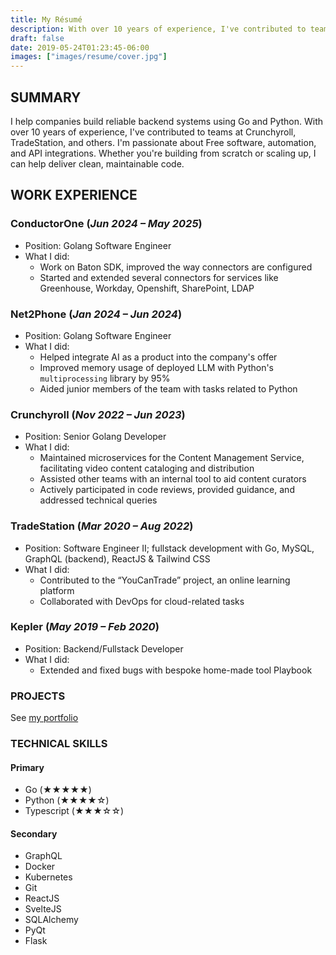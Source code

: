 ```yaml
---
title: My Résumé
description: With over 10 years of experience, I've contributed to teams at Crunchyroll, TradeStation, and others
draft: false
date: 2019-05-24T01:23:45-06:00
images: ["images/resume/cover.jpg"]
---
```


## SUMMARY

I help companies build reliable backend systems using Go and Python.
With over 10 years of experience, I've contributed to teams at
Crunchyroll, TradeStation, and others. I'm passionate about Free
software, automation, and API integrations. Whether you're building
from scratch or scaling up, I can help deliver clean, maintainable
code.

## WORK EXPERIENCE

### ConductorOne (*Jun 2024 – May 2025*)

- Position: Golang Software Engineer
- What I did:
  - Work on Baton SDK, improved the way connectors are configured
  - Started and extended several connectors for services like Greenhouse,
  Workday, Openshift, SharePoint, LDAP

### Net2Phone (*Jan 2024 – Jun 2024*)

- Position: Golang Software Engineer
- What I did:
  - Helped integrate AI as a product into the company's offer
  - Improved memory usage of deployed LLM with Python's `multiprocessing` library by 95%
  - Aided junior members of the team with tasks related to Python

### Crunchyroll (*Nov 2022 – Jun 2023*)

- Position: Senior Golang Developer
- What I did:
  - Maintained microservices for the Content Management Service, facilitating
  video content cataloging and distribution
  - Assisted other teams with an internal tool to aid content curators
  - Actively participated in code reviews, provided guidance, and addressed
  technical queries

### TradeStation (*Mar 2020 – Aug 2022*)

- Position: Software Engineer II; fullstack development with Go,
MySQL, GraphQL (backend), ReactJS & Tailwind CSS
- What I did:
  - Contributed to the “YouCanTrade” project, an online learning platform
  - Collaborated with DevOps for cloud-related tasks

### Kepler (*May 2019 – Feb 2020*)

- Position: Backend/Fullstack Developer
- What I did:
  - Extended and fixed bugs with bespoke home-made tool Playbook

### PROJECTS

See [my portfolio](/en/portfolio)

### TECHNICAL SKILLS

#### Primary

- Go (★★★★★)
- Python (★★★★☆)
- Typescript (★★★☆☆)

#### Secondary

- GraphQL
- Docker
- Kubernetes
- Git
- ReactJS
- SvelteJS
- SQLAlchemy
- PyQt
- Flask
